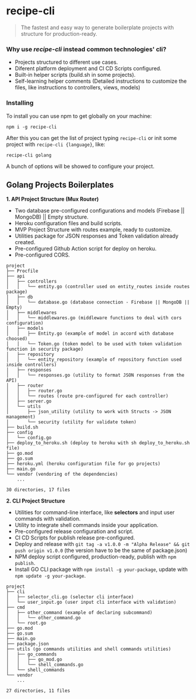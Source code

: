 # recipe-cli
> The fastest and easy way to generate boilerplate projects with structure for production-ready.

### Why use *recipe-cli* instead common technologies' cli?

- Projects structured to different use cases.
- Diferent platform deployment and CI CD Scripts configured.
- Built-in helper scripts (build.sh in some projects).
- Self-learning helper comments (Detailed instructions to customize the files, like instructions to controllers, views, models)

### Installing

To install you can use npm to get globally on your machine:

`npm i -g recipe-cli`

After this you can get the list of project typing `recipe-cli` or init some project with `recipe-cli {language}`, like:

`recipe-cli golang`

A bunch of options will be showed to configure your project.

## Golang Projects Boilerplates

**1. API Project Structure (Mux Router)**

- Two database pre-configured configurations and models (Firebase || MongoDB) || Empty structure.
- Heroku configuration files and build scripts.
- MVP Project Structure with routes example, ready to customize.
- Utilities package for JSON responses and Token validation already created.
- Pre-configured Github Action script for deploy on heroku.
- Pre-configured CORS.

```
project
├── Procfile
├── api
│   ├── controllers
│   │   └── entity.go (controller used on entity_routes inside routes package)
│   ├── db
│   │   └── database.go (database connection - Firebase || MongoDB || Empty)
│   ├── middlewares
│   │   └── middlewares.go (middleware functions to deal with cors configuration)
│   ├── models
│   │   ├── Entity.go (example of model in accord with database choosed)
│   │   └── Token.go (token model to be used with token validation function in security package)
│   ├── repository
│   │   └── entity_repository (example of repository function used inside controllers)
│   ├── responses
│   │   └── responses.go (utility to format JSON responses from the API)
│   ├── router
│   │   ├── router.go
│   │   └── routes (route pre-configured for each controller)
│   ├── server.go
│   └── utils
│       ├── json_utility (utility to work with Structs -> JSON management)
│       └── security (utility for validate token)
├── build.sh
├── config
│   └── config.go
├── deploy_to_heroku.sh (deploy to heroku with sh deploy_to_heroku.sh file)
├── go.mod
├── go.sum
├── heroku.yml (heroku configuration file for go projects)
├── main.go
└── vendor (vendoring of the dependencies)
    ...

30 directories, 17 files
```

**2. CLI Project Structure**

- Utilities for command-line interface, like **selectors** and input user commands with validation.
- Utility to integrate shell commands inside your application.
- Pre-configured release configuration and script.
- CI CD Scripts for publish release pre-configured.
- Deploy and release with `git tag -a v1.0.0 -m "Alpha Release" && git push origin v1.0.0` (the version have to be the same of package.json)
- NPM deploy script configured, production-ready, publish with `npm publish`.
- Install GO CLI package with `npm install -g your-package`, update with `npm update -g your-package`.

```
project
├── cli
│   ├── selector_cli.go (selector cli interface)
│   └── user_input.go (user input cli interface with validation)
├── cmd
│   ├── other_command (example of declaring subcommand)
│   │   └── other_command.go
│   └── root.go
├── go.mod
├── go.sum
├── main.go
├── package.json
├── utils (go commands utilities and shell commands utilities)
│   ├── go_commands
│   │   ├── go_mod.go
│   │   └── shell_commands.go
│   └── shell_commands
└── vendor
    ...

27 directories, 11 files
```
